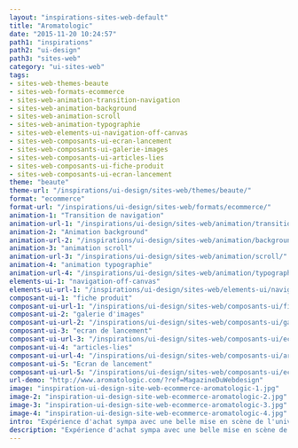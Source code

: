 ```yaml
---
layout: "inspirations-sites-web-default"
title: "Aromatologic"
date: "2015-11-20 10:24:57"
path1: "inspirations"
path2: "ui-design"
path3: "sites-web"
category: "ui-sites-web"
tags:
- sites-web-themes-beaute
- sites-web-formats-ecommerce
- sites-web-animation-transition-navigation
- sites-web-animation-background
- sites-web-animation-scroll
- sites-web-animation-typographie
- sites-web-elements-ui-navigation-off-canvas
- sites-web-composants-ui-ecran-lancement
- sites-web-composants-ui-galerie-images
- sites-web-composants-ui-articles-lies
- sites-web-composants-ui-fiche-produit
- sites-web-composants-ui-ecran-lancement
theme: "beaute"
theme-url: "/inspirations/ui-design/sites-web/themes/beaute/"
format: "ecommerce"
format-url: "/inspirations/ui-design/sites-web/formats/ecommerce/"
animation-1: "Transition de navigation"
animation-url-1: "/inspirations/ui-design/sites-web/animation/transition-navigation/"
animation-2: "Animation background"
animation-url-2: "/inspirations/ui-design/sites-web/animation/background/"
animation-3: "animation scroll"
animation-url-3: "/inspirations/ui-design/sites-web/animation/scroll/"
animation-4: "animation typographie"
animation-url-4: "/inspirations/ui-design/sites-web/animation/typographie/"
elements-ui-1: "navigation-off-canvas"
elements-ui-url-1: "/inspirations/ui-design/sites-web/elements-ui/navigation-off-canvas/"
composant-ui-1: "fiche produit"
composant-ui-url-1: "/inspirations/ui-design/sites-web/composants-ui/fiche-produit/"
composant-ui-2: "galerie d'images"
composant-ui-url-2: "/inspirations/ui-design/sites-web/composants-ui/galerie-images/"
composant-ui-3: "ecran de lancement"
composant-ui-url-3: "/inspirations/ui-design/sites-web/composants-ui/ecran-lancement/"
composant-ui-4: "articles-lies"
composant-ui-url-4: "/inspirations/ui-design/sites-web/composants-ui/articles-lies/"
composant-ui-5: "Ecran de lancement"
composant-ui-url-5: "/inspirations/ui-design/sites-web/composants-ui/ecran-lancement/"
url-demo: "http://www.aromatologic.com/?ref=MagazineDuWebdesign"
image: "inspiration-ui-design-site-web-ecommerce-aromatologic-1.jpg"
image-2: "inspiration-ui-design-site-web-ecommerce-aromatologic-2.jpg"
image-3: "inspiration-ui-design-site-web-ecommerce-aromatologic-3.jpg"
image-4: "inspiration-ui-design-site-web-ecommerce-aromatologic-4.jpg"
intro: "Expérience d'achat sympa avec une belle mise en scène de l'univers produit. Dommage de ne pas pouvoir en profiter sur les petits écrans."
description: "Expérience d'achat sympa avec une belle mise en scène de l'univers produit."
---
```

